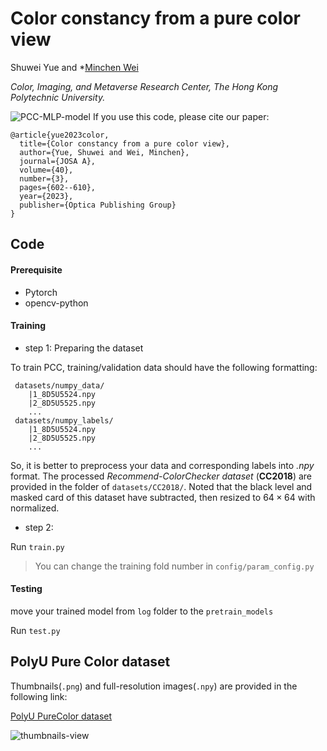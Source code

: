 # Color constancy from a pure color view

Shuwei Yue and *[Minchen Wei](https://www.polyucolorlab.com/)

*Color, Imaging, and Metaverse Research Center, The Hong Kong Polytechnic University.*

![PCC-MLP-model](https://user-images.githubusercontent.com/106613332/212873202-a61d95e0-7e59-4c1c-8307-1e0ff74038bd.png)
If you use this code, please cite our paper:

```
@article{yue2023color,
  title={Color constancy from a pure color view},
  author={Yue, Shuwei and Wei, Minchen},
  journal={JOSA A},
  volume={40},
  number={3},
  pages={602--610},
  year={2023},
  publisher={Optica Publishing Group}
}

```

## Code

####  Prerequisite   

* Pytorch
* opencv-python  

#### Training

- step 1: Preparing the dataset

To train PCC, training/validation data should have the following formatting:

```
 datasets/numpy_data/
	|1_8D5U5524.npy
	|2_8D5U5525.npy
	...
 datasets/numpy_labels/
 	|1_8D5U5524.npy
	|2_8D5U5525.npy
	...
```

So, it is better to preprocess your data and corresponding labels into *.npy* format.
The processed *Recommend-ColorChecker dataset* (**CC2018**) are provided in the folder of `datasets/CC2018/`. Noted that the black level and masked card of this dataset have subtracted, then resized to $64\times64$ with normalized.

- step 2:

Run `train.py`  

>  You can change the training fold number in `config/param_config.py`  

#### Testing

move your trained model from `log` folder to the `pretrain_models`

Run `test.py`

## PolyU Pure Color dataset

Thumbnails(`.png`) and full-resolution images(`.npy`) are provided in the following link:

 [PolyU PureColor dataset](https://www.123865.com/s/eNurTd-oFWmH)
 
 ![thumbnails-view](https://user-images.githubusercontent.com/106613332/212550111-52245d3b-f989-4cf8-8fcf-82187d46cbfc.png)

